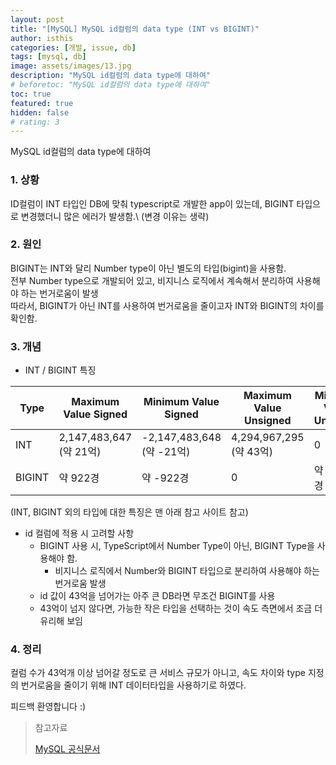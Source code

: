 ```yaml
---
layout: post
title: "[MySQL] MySQL id컬럼의 data type (INT vs BIGINT)"
author: isthis
categories: [개발, issue, db]
tags: [mysql, db]
image: assets/images/13.jpg
description: "MySQL id컬럼의 data type에 대하여"
# beforetoc: "MySQL id컬럼의 data type에 대하여"
toc: true
featured: true
hidden: false
# rating: 3
---
```


MySQL id컬럼의 data type에 대하여

### 1. 상황

<span class ='spoiler'>
ID컬럼이 INT 타입인 DB에 맞춰 typescript로 개발한 app이 있는데, BIGINT 타입으로 변경했더니 많은 에러가 발생함.\
(변경 이유는 생략)
</span>

### 2. 원인

BIGINT는 INT와 달리 Number type이 아닌 별도의 타입(bigint)을 사용함.\
전부 Number type으로 개발되어 있고, 비지니스 로직에서 계속해서 분리하여 사용해야 하는 번거로움이 발생\
따라서, BIGINT가 아닌 INT를 사용하여 번거로움을 줄이고자 INT와 BIGINT의 차이를 확인함.

### 3. 개념

- INT / BIGINT 특징

| Type   | Maximum Value Signed    | Minimum Value Signed      | Maximum Value Unsigned  | Minimum Value Unsigned | Storage(Bytes) |
| ------ | ----------------------- | ------------------------- | ----------------------- | ---------------------- | -------------- |
| INT    | 2,147,483,647 (약 21억) | -2,147,483,648 (약 -21억) | 4,294,967,295 (약 43억) | 0                      | 4              |
| BIGINT | 약 922경                | 약 -922경                 | 0                       | 약 1,844경             | 8              |

(INT, BIGINT 외의 타입에 대한 특징은 맨 아래 참고 사이트 참고)

- id 컬럼에 적용 시 고려할 사항
  - BIGINT 사용 시, TypeScript에서 Number Type이 아닌, BIGINT Type을 사용해야 함.
    - 비지니스 로직에서 Number와 BIGINT 타입으로 분리하여 사용해야 하는 번거로움 발생
  - id 값이 43억을 넘어가는 아주 큰 DB라면 무조건 BIGINT를 사용
  - 43억이 넘지 않다면, 가능한 작은 타입을 선택하는 것이 속도 측면에서 조금 더 유리해 보임

### 4. 정리

컬럼 수가 43억개 이상 넘어갈 정도로 큰 서비스 규모가 아니고, 속도 차이와 type 지정의 번거로움을 줄이기 위해 INT 데이터타입을 사용하기로 하였다.

피드백 환영합니다 :)

> 참고자료
>
> [MySQL 공식문서](https://dev.mysql.com/doc/refman/8.0/en/integer-types.html)
